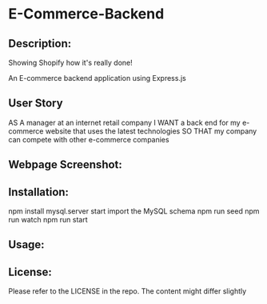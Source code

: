 # E-Commerce-Backend

## Description:

Showing Shopify how it's really done!

An E-commerce backend application using Express.js


## User Story

AS A manager at an internet retail company
I WANT a back end for my e-commerce website that uses the latest technologies
SO THAT my company can compete with other e-commerce companies

## Webpage Screenshot:


## Installation: 

npm install
mysql.server start
import the MySQL schema
npm run seed
npm run watch
npm run start

## Usage:



## License: 
Please refer to the LICENSE in the repo. The content might differ slightly


